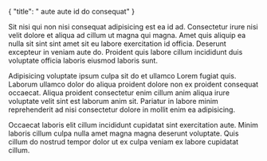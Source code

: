 {
  "title": " aute aute id do consequat"
}

Sit nisi qui non nisi consequat adipisicing est ea id ad. Consectetur irure nisi velit dolore et aliqua ad cillum ut magna qui magna. Amet quis aliquip ea nulla sit sint sint amet sit eu labore exercitation id officia. Deserunt excepteur in veniam aute do. Proident quis labore cillum incididunt duis voluptate officia laboris eiusmod laboris sunt.

Adipisicing voluptate ipsum culpa sit do et ullamco Lorem fugiat quis. Laborum ullamco dolor do aliqua proident dolore non ex proident consequat occaecat. Aliqua proident consectetur enim cillum anim aliqua irure voluptate velit sint est laborum anim sit. Pariatur in labore minim reprehenderit ad nisi consectetur dolore in mollit enim ea adipisicing.

Occaecat laboris elit cillum incididunt cupidatat sint exercitation aute. Minim laboris cillum culpa nulla amet magna magna deserunt voluptate. Quis cillum do nostrud tempor dolor ut ex culpa veniam ex labore cupidatat cillum.